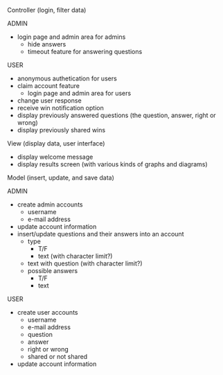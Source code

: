 Controller (login, filter data)

ADMIN
- login page and admin area for admins
  - hide answers
  - timeout feature for answering questions

USER
- anonymous authetication for users
- claim account feature 
  - login page and admin area for users
- change user response 
- receive win notification option
- display previously answered questions (the question, answer, right or wrong) 
- display previously shared wins

View (display data, user interface)
- display welcome message
- display results screen (with various kinds of graphs and diagrams)

Model (insert, update, and save data)

ADMIN
- create admin accounts
  - username
  - e-mail address
- update account information
- insert/update questions and their answers into an account 
  - type
    - T/F
    - text (with character limit?)
  - text with question (with character limit?) 
  - possible answers 
    - T/F
    - text

USER
- create user accounts
  - username
  - e-mail address
  - question
  - answer
  - right or wrong
  - shared or not shared 
- update account information